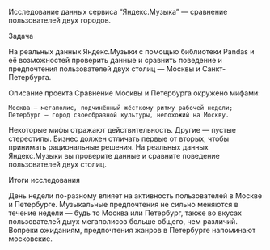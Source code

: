 Исследование данных сервиса “Яндекс.Музыка” — сравнение пользователей двух городов.

Задача

На реальных данных Яндекс.Музыки c помощью библиотеки Pandas и её возможностей проверить данные и сравнить поведение и предпочтения пользователей двух столиц — Москвы и Санкт-Петербурга.

Описание проекта Сравнение Москвы и Петербурга окружено мифами:

    Москва — мегаполис, подчинённый жёсткому ритму рабочей недели;
    Петербург — город своеобразной культуры, непохожий на Москву.

Некоторые мифы отражают действительность. Другие — пустые стереотипы. Бизнес должен отличать первые от вторых, чтобы принимать рациональные решения. На реальных данных Яндекс.Музыки вы проверите данные и сравните поведение пользователей двух столиц.

Итоги исследования

День недели по-разному влияет на активность пользователей в Москве и Петербурге. Музыкальные предпочтения не сильно меняются в течение недели — будь то Москва или Петербург, также во вкусах пользователей дыух мегаполисов больше общего, чем различий. Вопреки ожиданиям, предпочтения жанров в Петербурге напоминают московские.
